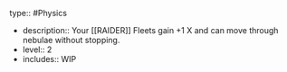 type:: #Physics

- description:: Your [[RAIDER]] Fleets gain +1 X and can move through nebulae without stopping.
- level:: 2
- includes:: WIP